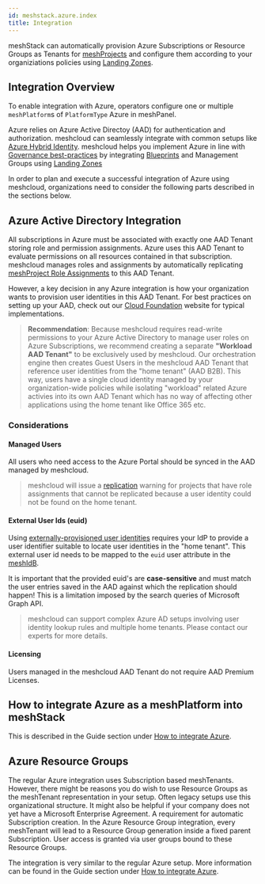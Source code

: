 ```yaml
---
id: meshstack.azure.index
title: Integration
---
```


meshStack can automatically provision Azure Subscriptions or Resource Groups as Tenants for [meshProjects](/concepts/project) and configure them according to your organiziations policies
using [Landing Zones](/concepts/landing-zone).

## Integration Overview

To enable integration with Azure, operators configure one or multiple `meshPlatform`s of `PlatformType` Azure in meshPanel.

Azure relies on Azure Active Directoy (AAD) for authentication and authorization. meshcloud can seamlessly integrate with common
setups like [Azure Hybrid Identity](https://docs.microsoft.com/en-us/azure/active-directory/hybrid/). meshcloud helps you implement Azure in line with [Governance best-practices](https://docs.microsoft.com/en-us/azure/cloud-adoption-framework/govern/governance-disciplines) by integrating [Blueprints](https://docs.microsoft.com/en-us/azure/governance/blueprints/overview) and Management Groups using [Landing Zones](#landing-zones)

In order to plan and execute a successful integration of Azure using meshcloud, organizations need to consider the following parts described in the sections below.

## Azure Active Directory Integration

All subscriptions in Azure must be associated with exactly one AAD Tenant storing role and permission assignments. Azure uses this AAD Tenant to evaluate permissions on all resources contained in that subscription. meshcloud manages roles and assignments
by automatically replicating [meshProject Role Assignments](/concepts/project) to this AAD Tenant.

However, a key decision in any Azure integration is how your organization wants to provision user identities in this AAD Tenant. For best practices on setting up your AAD, check out our [Cloud Foundation](https://cloudfoundation.meshcloud.io/maturity-model/iam/federated-identity-and-authentication.html#azure-active-directory) website for typical implementations.

> **Recommendation**: Because meshcloud requires read-write permissions to your Azure Active Directory to manage user roles on Azure Subscriptions, we recommend creating a separate **"Workload AAD Tenant"** to be exclusively used by meshcloud. Our orchestration engine then creates Guest Users in the meshcloud AAD Tenant that reference user identities from the "home tenant" (AAD B2B). This way, users have a single cloud identity managed by your organization-wide policies while isolating "workload" related Azure activies into its own AAD Tenant which has no way of affecting other applications using the home tenant like Office 365 etc.

### Considerations

#### Managed Users

All users who need access to the Azure Portal should be synced in the AAD managed by meshcloud.

> meshcloud will issue a [replication](/concepts/tenant) warning for projects that have role assignments that cannot be replicated because a user identity could not be found on the home tenant.

#### External User Ids (euid)

Using [externally-provisioned user identities](meshstack.identity-federation.md#externally-provisioned-identities) requires your IdP to provide a user identifier suitable to locate user identities
in the "home tenant". This external user id needs to be mapped to the `euid` user attribute in the [meshIdB](meshstack.identity-federation.md).

It is important that the provided euid's are **case-sensitive** and must match the user entries saved in the AAD against which the replication should happen! This is a limitation imposed by the search queries of Microsoft Graph API.

> meshcloud can support complex Azure AD setups involving user identity lookup rules and multiple home tenants. Please contact our experts for more details.

#### Licensing

Users managed in the meshcloud AAD Tenant do not require AAD Premium Licenses.

## How to integrate Azure as a meshPlatform into meshStack

This is described in the Guide section under [How to integrate Azure](/new-integration-how-to-integrate-azure).

## Azure Resource Groups

The regular Azure integration uses Subscription based meshTenants. However, there might be reasons you do wish to use Resource Groups as the meshTenant representation in your setup. Often legacy setups use this
organizational structure. It might also be helpful if your company does not yet have a Microsoft Enterprise Agreement. A requirement for automatic Subscription creation.
In the Azure Resource Group integration, every meshTenant will lead to a Resource Group generation inside a fixed parent Subscription. User access is granted via user groups bound to these Resource Groups.

The integration is very similar to the regular Azure setup. More information can be found in the Guide section under [How to integrate Azure](/new-integration-how-to-integrate-azure).
